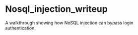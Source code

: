 # Nosql_injection_writeup
A walkthrough showing how NoSQL injection can bypass login authentication.
